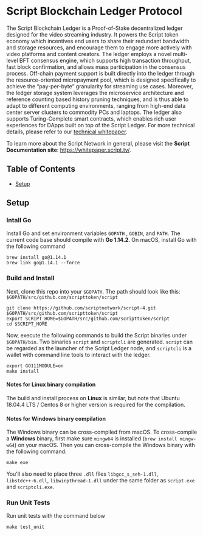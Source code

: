 # Script Blockchain Ledger Protocol

The Script Blockchain Ledger is a Proof-of-Stake decentralized ledger designed for the video streaming industry. It powers the Script token economy which incentives end users to share their redundant bandwidth and storage resources, and encourage them to engage more actively with video platforms and content creators. The ledger employs a novel multi-level BFT consensus engine, which supports high transaction throughput, fast block confirmation, and allows mass participation in the consensus process. Off-chain payment support is built directly into the ledger through the resource-oriented micropayment pool, which is designed specifically to achieve the “pay-per-byte” granularity for streaming use cases. Moreover, the ledger storage system leverages the microservice architecture and reference counting based history pruning techniques, and is thus able to adapt to different computing environments, ranging from high-end data center server clusters to commodity PCs and laptops. The ledger also supports Turing-Complete smart contracts, which enables rich user experiences for DApps built on top of the Script Ledger. For more technical details, please refer to our [technical whitepaper](https://whitepaper.script.tv/).


To learn more about the Script Network in general, please visit the **Script Documentation site**: https://whitepaper.script.tv/.

## Table of Contents
- [Setup](#setup)

## Setup

### Intall Go

Install Go and set environment variables `GOPATH` , `GOBIN`, and `PATH`. The current code base should compile with **Go 1.14.2**. On macOS, install Go with the following command

```
brew install go@1.14.1
brew link go@1.14.1 --force
```

### Build and Install

Next, clone this repo into your `$GOPATH`. The path should look like this: `$GOPATH/src/github.com/scripttoken/script`

```
git clone https://github.com/scriptnetwork/script-4.git $GOPATH/src/github.com/scripttoken/script
export SCRIPT_HOME=$GOPATH/src/github.com/scripttoken/script
cd $SCRIPT_HOME
```

Now, execute the following commands to build the Script binaries under `$GOPATH/bin`. Two binaries `script` and `scriptcli` are generated. `script` can be regarded as the launcher of the Script Ledger node, and `scriptcli` is a wallet with command line tools to interact with the ledger.

```
export GO111MODULE=on
make install
```

#### Notes for Linux binary compilation
The build and install process on **Linux** is similar, but note that Ubuntu 18.04.4 LTS / Centos 8 or higher version is required for the compilation. 

#### Notes for Windows binary compilation
The Windows binary can be cross-compiled from macOS. To cross-compile a **Windows** binary, first make sure `mingw64` is installed (`brew install mingw-w64`) on your macOS. Then you can cross-compile the Windows binary with the following command:

```
make exe
```

You'll also need to place three `.dll` files `libgcc_s_seh-1.dll`, `libstdc++-6.dll`, `libwinpthread-1.dll` under the same folder as `script.exe` and `scriptcli.exe`.


### Run Unit Tests
Run unit tests with the command below
```
make test_unit
```

